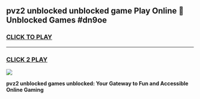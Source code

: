 
## pvz2 unblocked unblocked game Play Online 👋 Unblocked Games #dn9oe
<h3>
<a href="https://premium.freeplayer.one?title=pvz2_unblocked&ref=21F">CLICK TO PLAY</a></h3>
<hr>

<h3>
<a href="https://premium.freeplayer.one?title=pvz2_unblocked&ref=21F">CLICK 2 PLAY</a>
  
</h3>

<a href="https://premium.freeplayer.one?title=pvz2_unblocked&ref=21F/"><img src="https://clearcache.store/games.png"></a>


**pvz2 unblocked games unblocked: Your Gateway to Fun and Accessible Online Gaming**
